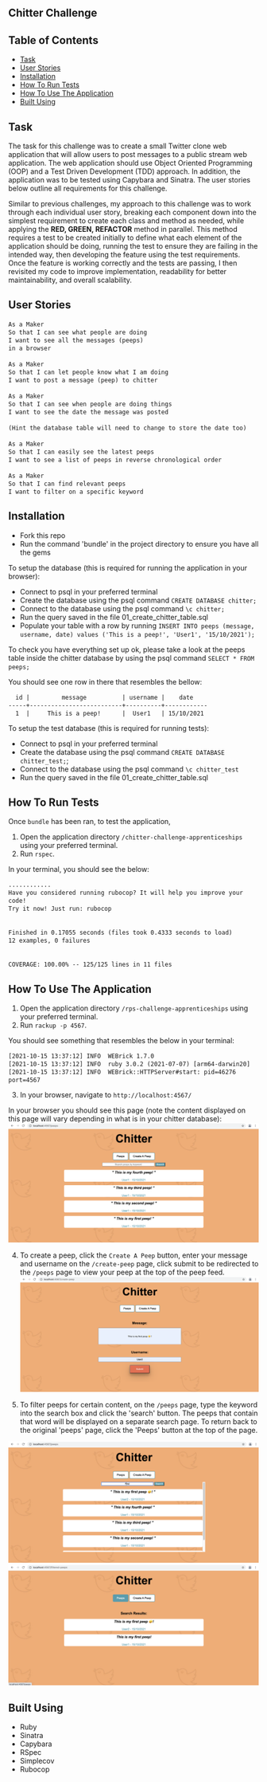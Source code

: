 ## Chitter Challenge

 Table of Contents
-----
* [Task](#task)
* [User Stories](#user-stories)
* [Installation](#installation)
* [How To Run Tests](#how-to-run-tests)
* [How To Use The Application](#how-to-use-the-application)
* [Built Using](#built-using)

Task
-----
The task for this challenge was to create a  small Twitter clone web application that will allow users to post messages to a public stream web application. The web application should use Object Oriented Programming (OOP) and a Test Driven Development (TDD) approach. In addition, the application was to be tested using Capybara and Sinatra. The user stories below outline all  requirements for this challenge.

Similar to previous challenges, my approach to this challenge was to work through each individual user story, breaking each component down into the simplest requirement to create each class and method as needed, while applying the **RED, GREEN, REFACTOR** method in parallel. This method requires a test to be created initially to define what each element of the application should be doing, running the test to ensure they are failing in the intended way, then developing the feature using the test requirements. Once the feature is working correctly and the tests are passing, I then revisited my code to improve implementation, readability for better maintainability, and overall scalability.

User Stories
-----

```
As a Maker
So that I can see what people are doing
I want to see all the messages (peeps)
in a browser

As a Maker
So that I can let people know what I am doing  
I want to post a message (peep) to chitter

As a Maker
So that I can see when people are doing things
I want to see the date the message was posted

(Hint the database table will need to change to store the date too)

As a Maker
So that I can easily see the latest peeps
I want to see a list of peeps in reverse chronological order

As a Maker
So that I can find relevant peeps
I want to filter on a specific keyword
```

Installation
-----
* Fork this repo
* Run the command 'bundle' in the project directory to ensure you have all the gems


To setup the database (this is required for running the application in your browser):

* Connect to psql in your preferred terminal
* Create the database using the psql command `CREATE DATABASE chitter;`
* Connect to the database using the psql command `\c chitter;`
* Run the query saved in the file 01_create_chitter_table.sql
* Populate your table with a row by running `INSERT INTO peeps (message, username, date) values ('This is a peep!', 'User1', '15/10/2021');`

To check you have everything set up ok, please take a look at the peeps table inside the chitter database by using the psql command `SELECT * FROM peeps;`

You should see one row in there that resembles the bellow:

```
  id |         message          | username |    date    
-----+--------------------------+----------+------------
  1  |     This is a peep!      |  User1   | 15/10/2021
```


To setup the test database (this is required for running tests):
* Connect to psql in your preferred terminal
* Create the database using the psql command `CREATE DATABASE chitter_test;`;
* Connect to the database using the psql command `\c chitter_test`
* Run the query saved in the file 01_create_chitter_table.sql

How To Run Tests
-----
Once `bundle` has been ran, to test the application,

1. Open the application directory `/chitter-challenge-apprenticeships` using your preferred terminal.
2. Run `rspec`.

In your terminal, you should see the below: 

```
............
Have you considered running rubocop? It will help you improve your code!
Try it now! Just run: rubocop


Finished in 0.17055 seconds (files took 0.4333 seconds to load)
12 examples, 0 failures


COVERAGE: 100.00% -- 125/125 lines in 11 files
```

How To Use The Application
-----

1. Open the application directory `/rps-challenge-apprenticeships` using your preferred terminal.
2. Run `rackup -p 4567`.

You should see something that resembles the below in your terminal:

```
[2021-10-15 13:37:12] INFO  WEBrick 1.7.0
[2021-10-15 13:37:12] INFO  ruby 3.0.2 (2021-07-07) [arm64-darwin20]
[2021-10-15 13:37:12] INFO  WEBrick::HTTPServer#start: pid=46276 port=4567
```

3. In your browser, navigate to `http://localhost:4567/`

In your browser you should see this page (note the content displayed on this page will vary depending in what is in your chitter database):
![alt text](./screenshots/peeps.png)

4. To create a peep, click the `Create A Peep` button, enter your message and username on the `/create-peep` page, click submit to be redirected to the `/peeps` page to view your peep at the top of the peep feed.
![alt text](./screenshots/create-peep.png)

5. To filter peeps for certain content, on the `/peeps` page, type the keyword into the search box and click the 'search' button. The peeps that contain that word will be displayed on a separate search page. To return back to the original 'peeps' page, click the 'Peeps' button at the top of the page.

![alt text](./screenshots/filter1.png)
![alt text](./screenshots/filter2.png)

Built Using
-----

* Ruby
* Sinatra
* Capybara
* RSpec
* Simplecov
* Rubocop